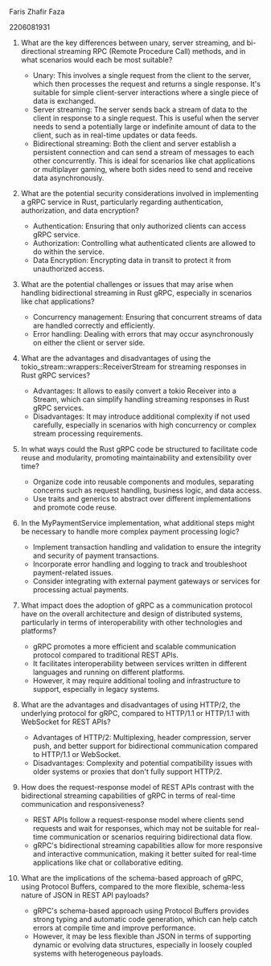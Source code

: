 Faris Zhafir Faza

2206081931

1. What are the key differences between unary, server streaming, and bi-directional streaming RPC (Remote Procedure Call) methods, and in what scenarios would each be most suitable?

    - Unary: This involves a single request from the client to the server, which then processes the request and returns a single response. It's suitable for simple client-server interactions where a single piece of data is exchanged.
    - Server streaming: The server sends back a stream of data to the client in response to a single request. This is useful when the server needs to send a potentially large or indefinite amount of data to the client, such as in real-time updates or data feeds.
    - Bidirectional streaming: Both the client and server establish a persistent connection and can send a stream of messages to each other concurrently. This is ideal for scenarios like chat applications or multiplayer gaming, where both sides need to send and receive data asynchronously.

2. What are the potential security considerations involved in implementing a gRPC service in Rust, particularly regarding authentication, authorization, and data encryption?

    - Authentication: Ensuring that only authorized clients can access gRPC service.
    - Authorization: Controlling what authenticated clients are allowed to do within the service.
    - Data Encryption: Encrypting data in transit to protect it from unauthorized access.

3. What are the potential challenges or issues that may arise when handling bidirectional streaming in Rust gRPC, especially in scenarios like chat applications?

    - Concurrency management: Ensuring that concurrent streams of data are handled correctly and efficiently.
    - Error handling: Dealing with errors that may occur asynchronously on either the client or server side.

4. What are the advantages and disadvantages of using the tokio_stream::wrappers::ReceiverStream for streaming responses in Rust gRPC services?

    - Advantages: It allows to easily convert a tokio Receiver into a Stream, which can simplify handling streaming responses in Rust gRPC services.
    - Disadvantages: It may introduce additional complexity if not used carefully, especially in scenarios with high concurrency or complex stream processing requirements.

5. In what ways could the Rust gRPC code be structured to facilitate code reuse and modularity, promoting maintainability and extensibility over time?

    - Organize code into reusable components and modules, separating concerns such as request handling, business logic, and data access.
    - Use traits and generics to abstract over different implementations and promote code reuse.

6. In the MyPaymentService implementation, what additional steps might be necessary to handle more complex payment processing logic?
    - Implement transaction handling and validation to ensure the integrity and security of payment transactions.
    - Incorporate error handling and logging to track and troubleshoot payment-related issues.
    - Consider integrating with external payment gateways or services for processing actual payments.

7. What impact does the adoption of gRPC as a communication protocol have on the overall architecture and design of distributed systems, particularly in terms of interoperability with other technologies and platforms?

    - gRPC promotes a more efficient and scalable communication protocol compared to traditional REST APIs.
    - It facilitates interoperability between services written in different languages and running on different platforms.
    - However, it may require additional tooling and infrastructure to support, especially in legacy systems.

8. What are the advantages and disadvantages of using HTTP/2, the underlying protocol for gRPC, compared to HTTP/1.1 or HTTP/1.1 with WebSocket for REST APIs?

    - Advantages of HTTP/2: Multiplexing, header compression, server push, and better support for bidirectional communication compared to HTTP/1.1 or WebSocket.
    - Disadvantages: Complexity and potential compatibility issues with older systems or proxies that don't fully support HTTP/2.

9. How does the request-response model of REST APIs contrast with the bidirectional streaming capabilities of gRPC in terms of real-time communication and responsiveness?

    - REST APIs follow a request-response model where clients send requests and wait for responses, which may not be suitable for real-time communication or scenarios requiring bidirectional data flow.
    - gRPC's bidirectional streaming capabilities allow for more responsive and interactive communication, making it better suited for real-time applications like chat or collaborative editing.

10. What are the implications of the schema-based approach of gRPC, using Protocol Buffers, compared to the more flexible, schema-less nature of JSON in REST API payloads?

    - gRPC's schema-based approach using Protocol Buffers provides strong typing and automatic code generation, which can help catch errors at compile time and improve performance.
    - However, it may be less flexible than JSON in terms of supporting dynamic or evolving data structures, especially in loosely coupled systems with heterogeneous payloads.